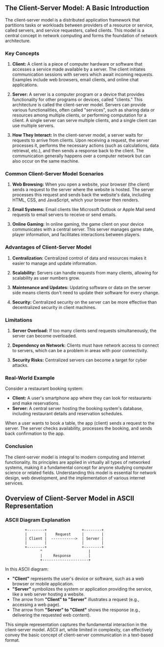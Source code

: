 ## The Client-Server Model: A Basic Introduction

The client-server model is a distributed application framework that partitions tasks or workloads between providers of a resource or service, called servers, and service requesters, called clients. This model is a central concept in network computing and forms the foundation of network architecture.

### Key Concepts

1. **Client:** A client is a piece of computer hardware or software that accesses a service made available by a server. The client initiates communication sessions with servers which await incoming requests. Examples include web browsers, email clients, and online chat applications.

2. **Server:** A server is a computer program or a device that provides functionality for other programs or devices, called "clients." This architecture is called the client-server model. Servers can provide various functionalities, often called "services", such as sharing data or resources among multiple clients, or performing computation for a client. A single server can serve multiple clients, and a single client can use multiple servers.

3. **How They Interact:** In the client-server model, a server waits for requests to arrive from clients. Upon receiving a request, the server processes it, performs the necessary actions (such as calculations, data retrieval, etc.), and then sends a response back to the client. The communication generally happens over a computer network but can also occur on the same machine.

### Common Client-Server Model Scenarios

1. **Web Browsing:** When you open a website, your browser (the client) sends a request to the server where the website is hosted. The server processes this request and sends back the website's data, including HTML, CSS, and JavaScript, which your browser then renders.

2. **Email Systems:** Email clients like Microsoft Outlook or Apple Mail send requests to email servers to receive or send emails.

3. **Online Gaming:** In online gaming, the game client on your device communicates with a central server. This server manages game state, player information, and facilitates interactions between players.

### Advantages of Client-Server Model

1. **Centralization:** Centralized control of data and resources makes it easier to manage and update information.

2. **Scalability:** Servers can handle requests from many clients, allowing for scalability as user numbers grow.

3. **Maintenance and Updates:** Updating software or data on the server side means clients don't need to update their software for every change.

4. **Security:** Centralized security on the server can be more effective than decentralized security in client machines.

### Limitations

1. **Server Overload:** If too many clients send requests simultaneously, the server can become overloaded.

2. **Dependency on Network:** Clients must have network access to connect to servers, which can be a problem in areas with poor connectivity.

3. **Security Risks:** Centralized servers can become a target for cyber attacks.

### Real-World Example

Consider a restaurant booking system:

- **Client:** A user's smartphone app where they can look for restaurants and make reservations.
- **Server:** A central server hosting the booking system's database, including restaurant details and reservation schedules.

When a user wants to book a table, the app (client) sends a request to the server. The server checks availability, processes the booking, and sends back confirmation to the app.

### Conclusion

The client-server model is integral to modern computing and Internet functionality. Its principles are applied in virtually all types of networked systems, making it a fundamental concept for anyone studying computer science or related fields. Understanding this model is essential for network design, web development, and the implementation of various internet services.

## Overview of Client-Server Model in ASCII Representation

### ASCII Diagram Explanation

```
         +--------+                +--------+
         |        |    Request     |        |
         | Client |  ----------->  | Server |
         |        |                |        |
         +--------+                +--------+
                ^                     |
                |     Response        |
                +---------------------+
```

In this ASCII diagram:
- **"Client"** represents the user's device or software, such as a web browser or mobile application.
- **"Server"** symbolizes the system or application providing the service, like a web server hosting a website.
- The arrow from **"Client" to "Server"** illustrates a request (e.g., accessing a web page).
- The arrow from **"Server" to "Client"** shows the response (e.g., delivering the requested web content).

This simple representation captures the fundamental interaction in the client-server model. ASCII art, while limited in complexity, can effectively convey the basic concept of client-server communication in a text-based format.